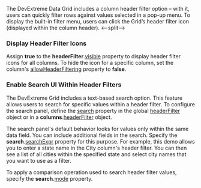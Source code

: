 The DevExtreme Data Grid includes a column header filter option – with it, users can quickly filter rows against values selected in a pop-up menu. To display the built-in filter menu, users can click the Grid’s header filter icon (displayed within the column header).
<--split-->

### Display Header Filter Icons

Assign **true** to the **headerFilter**.[visible](/Documentation/ApiReference/UI_Components/dxDataGrid/Configuration/headerFilter/#visible) property to display header filter icons for all columns. To hide the icon for a specific column, set the column's [allowHeaderFiltering](/Documentation/ApiReference/UI_Components/dxDataGrid/Configuration/columns/#allowHeaderFiltering) property to **false**.

### Enable Search UI Within Header Filters

The DevExtreme Grid includes a text-based search option. This feature allows users to search for specific values within a header filter. To configure the search panel, define the [search](/Documentation/ApiReference/UI_Components/dxDataGrid/Configuration/headerFilter/search/) property in the global [headerFilter](/Documentation/ApiReference/UI_Components/dxDataGrid/Configuration/headerFilter/) object or in a **columns**.[headerFilter](/Documentation/ApiReference/UI_Components/dxDataGrid/Configuration/columns/headerFilter/) object.

The search panel's default behavior looks for values only within the same data field. You can include additional fields in the search. Specify the **search**.[searchExpr](/Documentation/ApiReference/UI_Components/dxDataGrid/Configuration/columns/headerFilter/search/#searchExpr) property for this purpose. For example, this demo allows you to enter a state name in the City column's header filter. You can then see a list of all cities within the specified state and select city names that you want to use as a filter.

To apply a comparison operation used to search header filter values, specify the **search**.[mode](/Documentation/ApiReference/UI_Components/dxDataGrid/Configuration/columns/headerFilter/search/#mode) property.
